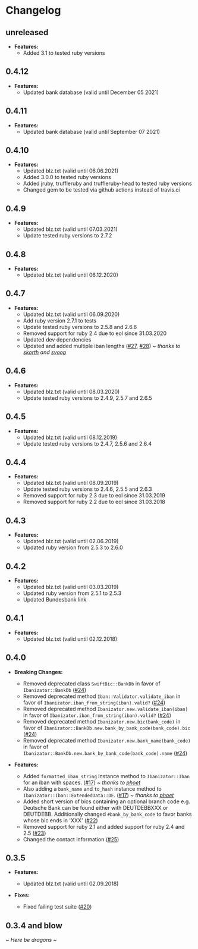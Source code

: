 # Changelog

## unreleased

- **Features:**
  - Added 3.1 to tested ruby versions

## 0.4.12

- **Features:**
  - Updated bank database (valid until December 05 2021)

## 0.4.11

- **Features:**
  - Updated bank database (valid until September 07 2021)

## 0.4.10

- **Features:**
  - Updated blz.txt (valid until 06.06.2021)
  - Added 3.0.0 to tested ruby versions
  - Added jruby, truffleruby and truffleruby-head to tested ruby versions
  - Changed gem to be tested via github actions instead of travis.ci

## 0.4.9

- **Features:**
  - Updated blz.txt (valid until 07.03.2021)
  - Update tested ruby versions to 2.7.2

## 0.4.8

- **Features:**
  - Updated blz.txt (valid until 06.12.2020)

## 0.4.7

- **Features:**
  - Updated blz.txt (valid until 06.09.2020)
  - Add ruby version 2.7.1 to tests
  - Update tested ruby versions to 2.5.8 and 2.6.6
  - Removed support for ruby 2.4 due to eol since 31.03.2020
  - Updated dev dependencies
  - Updated and added multiple iban lengths ([#27](https://github.com/softwareinmotion/ibanizator/pull/27), [#28](https://github.com/softwareinmotion/ibanizator/pull/28)) ~ *thanks to [skorth](https://github.com/skorth) and [svoop](https://github.com/svoop)*

## 0.4.6

- **Features:**
  - Updated blz.txt (valid until 08.03.2020)
  - Update tested ruby versions to 2.4.9, 2.5.7 and 2.6.5

## 0.4.5

- **Features:**
  - Updated blz.txt (valid until 08.12.2019)
  - Update tested ruby versions to 2.4.7, 2.5.6 and 2.6.4

## 0.4.4

- **Features:**
  - Updated blz.txt (valid until 08.09.2019)
  - Update tested ruby versions to 2.4.6, 2.5.5 and 2.6.3
  - Removed support for ruby 2.3 due to eol since 31.03.2019
  - Removed support for ruby 2.2 due to eol since 31.03.2018

## 0.4.3

- **Features:**
  - Updated blz.txt (valid until 02.06.2019)
  - Updated ruby version from 2.5.3 to 2.6.0

## 0.4.2

- **Features:**
  - Updated blz.txt (valid until 03.03.2019)
  - Updated ruby version from 2.5.1 to 2.5.3
  - Updated Bundesbank link

## 0.4.1

- **Features:**
  - Updated blz.txt (valid until 02.12.2018)

## 0.4.0

- **Breaking Changes:**
  - Removed deprecated class `SwiftBic::BankDb` in favor of `Ibanizator::BankDb` ([#24](https://github.com/softwareinmotion/ibanizator/pull/24))
  - Removed deprecated method `Iban::Validator.validate_iban` in favor of `Ibanizator.iban_from_string(iban).valid?` ([#24](https://github.com/softwareinmotion/ibanizator/pull/24))
  - Removed deprecated method `Ibanizator.new.validate_iban(iban)` in favor of `Ibanizator.iban_from_string(iban).valid?` ([#24](https://github.com/softwareinmotion/ibanizator/pull/24))
  - Removed deprecated method `Ibanizator.new.bic(bank_code)` in favor of `Ibanizator::BankDb.new.bank_by_bank_code(bank_code).bic` ([#24](https://github.com/softwareinmotion/ibanizator/pull/24))
  - Removed deprecated method `Ibanizator.new.bank_name(bank_code)` in favor of `Ibanizator::BankDb.new.bank_by_bank_code(bank_code).name` ([#24](https://github.com/softwareinmotion/ibanizator/pull/24))

- **Features:**
  - Added `formatted_iban_string` instance method to `Ibanizator::Iban` for an iban with spaces. ([#17](https://github.com/softwareinmotion/ibanizator/pull/17)) ~ *thanks to [phoet](https://github.com/phoet)*
  - Also adding a `bank_name` and `to_hash` instance method to `Ibanizator::Iban::ExtendedData::DE`. ([#17](https://github.com/softwareinmotion/ibanizator/pull/17)) ~ *thanks to [phoet](https://github.com/phoet)*
  - Added short version of bics containing an optional branch code e.g. Deutsche Bank can be found either with DEUTDEBBXXX or DEUTDEBB. Additionally changed `#bank_by_bank_code` to favor banks whose bic ends in 'XXX' ([#22](https://github.com/softwareinmotion/ibanizator/pull/22))
  - Removed support for ruby 2.1 and added support for ruby 2.4 and 2.5 ([#23](https://github.com/softwareinmotion/ibanizator/pull/23))
  - Changed the contact information ([#25](https://github.com/softwareinmotion/ibanizator/pull/25))

## 0.3.5

- **Features:**
  - Updated blz.txt (valid until 02.09.2018)

- **Fixes:**
  - Fixed failing test suite ([#20](https://github.com/softwareinmotion/ibanizator/pull/20))

## 0.3.4 and blow

~ *Here be dragons* ~
